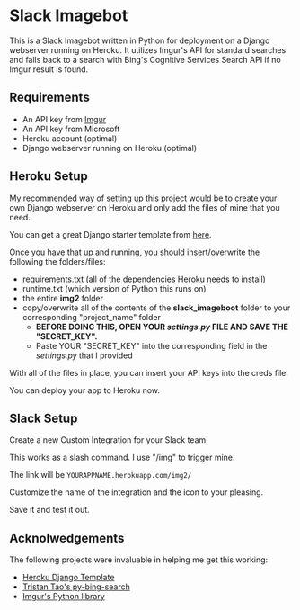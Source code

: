 # Slack Imagebot
This is a Slack Imagebot written in Python for deployment on a Django webserver running on Heroku. It utilizes Imgur's API for standard searches and falls back to a search with Bing's Cognitive Services Search API if no Imgur result is found.

## Requirements
+ An API key from [Imgur](http://api.imgur.com/)
+ An API key from Microsoft
+ Heroku account (optimal)
+ Django webserver running on Heroku (optimal)

## Heroku Setup
My recommended way of setting up this project would be to create your own Django webserver on Heroku and only add the files of mine that you need.

You can get a great Django starter template from [here](https://github.com/heroku/heroku-django-template).

Once you have that up and running, you should insert/overwrite the following the folders/files:
+ requirements.txt (all of the dependencies Heroku needs to install)
+ runtime.txt (which version of Python this runs on)
+ the entire **img2** folder
+ copy/overwrite all of the contents of the **slack_imageboot** folder to your corresponding "project_name" folder
   + **BEFORE DOING THIS, OPEN YOUR _settings.py_ FILE AND SAVE THE "SECRET_KEY".**
   + Paste YOUR "SECRET_KEY" into the corresponding field in the _settings.py_ that I provided

With all of the files in place, you can insert your API keys into the creds file.

You can deploy your app to Heroku now.

## Slack Setup
Create a new Custom Integration for your Slack team.

This works as a slash command. I use "/img" to trigger mine.

The link will be `YOURAPPNAME.herokuapp.com/img2/`

Customize the name of the integration and the icon to your pleasing.

Save it and test it out.

## Acknolwedgements
The following projects were invaluable in helping me get this working:
+ [Heroku Django Template](https://github.com/heroku/heroku-django-template)
+ [Tristan Tao's py-bing-search](https://github.com/tristantao/py-bing-search)
+ [Imgur's Python library](https://github.com/Imgur/imgurpython)
